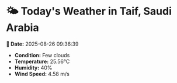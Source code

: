 # 🌤️ Today's Weather in Taif, Saudi Arabia

**📅 Date:** 2025-08-26 09:36:39

- **Condition:** Few clouds
- **Temperature:** 25.56°C
- **Humidity:** 40%
- **Wind Speed:** 4.58 m/s
